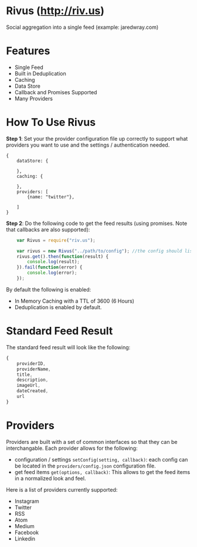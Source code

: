 # Rivus (http://riv.us)
Social aggregation into a single feed (example: jaredwray.com)

# Features
* Single Feed
* Built in Deduplication
* Caching
* Data Store
* Callback and Promises Supported
* Many Providers

# How To Use Rivus
**Step 1**: Set your the provider configuration file up correctly to support what providers you want to use and the settings / authentication needed.
```
{
    dataStore: {

    },
    caching: {

    },
    providers: [
        {name: "twitter"},

    ]
}
```
**Step 2**: Do the following code to get the feed results (using promises. Note that callbacks are also supported):
```javascript
    var Rivus = require("riv.us");

    var rivus = new Rivus("../path/to/config"); //the config should list the providers and their settings
    rivus.get().then(function(result) {
        console.log(result);
    }).fail(function(error) {
        console.log(error);
    });
```

By default the following is enabled:
* In Memory Caching with a TTL of 3600 (6 Hours)
* Deduplication is enabled by default.

# Standard Feed Result
The standard feed result will look like the following:
```javascript
{
    providerID,
    providerName,
    title,
    description,
    imageUrl,
    dateCreated,
    url
}
```

# Providers
Providers are built with a set of common interfaces so that they can be interchangable. Each provider allows for the following:
* configuration / settings ```setConfig(setting, callback)```: each config can be located in the ```providers/config.json``` configuration file.
* get feed items ```get(options, callback)```: This allows to get the feed items in a normalized look and feel.

Here is a list of providers currently supported:

* Instagram
* Twitter
* RSS
* Atom
* Medium
* Facebook
* Linkedin
